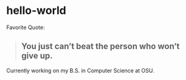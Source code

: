 # hello-world

Favorite Quote:
> ## You just can’t beat the person who won’t give up.


Currently working on my B.S. in Computer Science at OSU.

